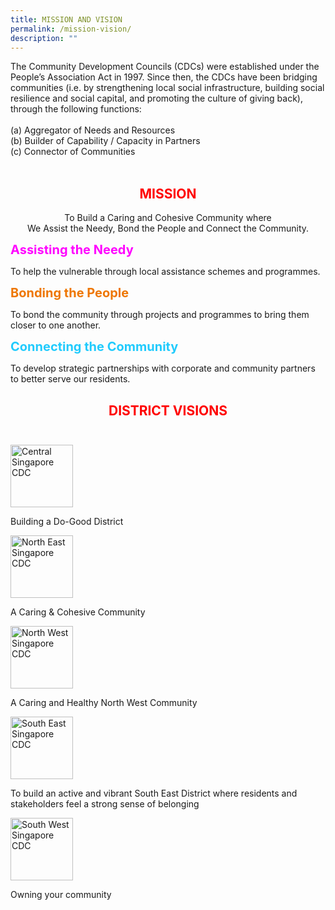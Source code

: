 ```yaml
---
title: MISSION AND VISION
permalink: /mission-vision/
description: ""
---
```

<div class="col-sm-12 top_bottom_spacing thin_font wow fadeIn animated" data-wow-duration="1000ms" data-wow-delay="700ms" style="visibility: visible; animation-duration: 1000ms; animation-delay: 700ms; animation-name: fadeIn;"><div>The Community Development Councils (CDCs) were established under the People’s Association Act in 1997. Since then, the CDCs have been bridging communities (i.e. by strengthening local social infrastructure, building social resilience and social capital, and promoting the culture of giving back), through the following functions:</div><div><br></div><div>(a) Aggregator of Needs and Resources&nbsp;</div><div>(b) Builder of Capability / Capacity in Partners&nbsp;</div><div>(c) Connector of Communities&nbsp;</div><div><br></div><h2 style="text-align:center;text-transform:uppercase;color:red;"><span style="background-color:transparent;font-family:inherit;font-size:var(--font-size-h2);white-space:inherit;word-spacing:normal;caret-color:auto;">Mission</span><br></h2><p style="text-align:center;">To Build a Caring and Cohesive Community where<br>We Assist the Needy, Bond the People and Connect the Community. </p><div class="container"><div class="col_mission"><p style="color:magenta;"><strong><span style="font-size:20px;">Assisting the Needy</span></strong></p><p>To help the vulnerable through local assistance schemes and programmes.</p></div><div class="col_mission"><p style="color:#EE7600;"><strong><span style="font-size:20px;">Bonding the People</span></strong></p><p>To bond the community through projects and programmes to bring them closer to one another.</p></div><div class="col_mission" style="border-right:0px;"><p style="color:#21CBFD;"><strong><span style="font-size:20px;">Connecting the Community</span></strong></p><p>To develop strategic partnerships with corporate and community partners to better serve our residents.</p></div></div><div><h2 style="text-align:center;text-transform:uppercase;color:red;">District Visions <br><br></h2><div class="container_vision"><div class="col_vision_img"><img src="https://ap-southeast-1-02840027-view.menlosecurity.com/c/0/i/aHR0cHM6Ly93d3cuY2RjLmdvdi5zZy9pbWFnZXMvZGVmYXVsdC1zb3VyY2UvY2RjLWltYWdlcy9ob21lL2xvZ29zL2NzX2NkYy5wbmc_c2Z2cnNuPTJhMjRkODk5XzEw?k=RkRKjBh6vFIbCaCt8TN8NGoEKE8nq2O8ZMBK8EZGkcI~" alt="Central Singapore CDC" width="100px" height="100px"></div><div class="col_vision_desc"><p>Building a Do-Good District</p></div><div class="col_vision_img"><img src="https://ap-southeast-1-02840027-view.menlosecurity.com/c/0/i/aHR0cHM6Ly93d3cuY2RjLmdvdi5zZy9pbWFnZXMvZGVmYXVsdC1zb3VyY2UvY2RjLWltYWdlcy9ob21lL2xvZ29zL2ltZ19ub3J0aF9lYXN0X2NkYy5wbmc_c2Z2cnNuPWRkNjg4YmFlXzEy?k=n1TUM1TpNeilpWb9tvuBJURyUhjinIKSoQ0k6GBNVN8~" alt="North East Singapore CDC" width="100px" height="100px"></div><div class="col_vision_desc"><p>A Caring &amp; Cohesive Community</p></div><div class="col_vision_img"><img src="https://ap-southeast-1-02840027-view.menlosecurity.com/c/0/i/aHR0cHM6Ly93d3cuY2RjLmdvdi5zZy9pbWFnZXMvZGVmYXVsdC1zb3VyY2UvY2RjLWltYWdlcy9ob21lL2xvZ29zL2ltZ19ub3J0aF93ZXN0X2NkYy5wbmc_c2Z2cnNuPWE2NzIyNWMxXzEy?k=k0xfT-bUJMI43fIMHfAUplLoWUxsZrR1SoNMcnAVTVU~" alt="North West Singapore CDC" width="100px" height="100px"></div><div class="col_vision_desc"><p>A Caring and Healthy North West Community</p></div><div class="col_vision_img"><img src="https://ap-southeast-1-02840027-view.menlosecurity.com/c/0/i/aHR0cHM6Ly93d3cuY2RjLmdvdi5zZy9pbWFnZXMvZGVmYXVsdC1zb3VyY2UvY2RjLWltYWdlcy9ob21lL2xvZ29zL2ltZ19zb3V0aF9lYXN0X2NkYy5wbmc_c2Z2cnNuPWVkMTgwZTFmXzEy?k=Nx7avOODUeZvByWmr687Ffv8bOA_yEMVPcPUhT5dgAM~" alt="South East Singapore CDC" width="100px" height="100px"></div><div class="col_vision_desc"><p>To build an active and vibrant South East District where residents and stakeholders feel a strong sense of belonging</p></div><div class="col_vision_img"><img src="https://ap-southeast-1-02840027-view.menlosecurity.com/c/0/i/aHR0cHM6Ly93d3cuY2RjLmdvdi5zZy9pbWFnZXMvZGVmYXVsdC1zb3VyY2UvY2RjLWltYWdlcy9ob21lL2xvZ29zL3N3Y2RjbGFuZHNjYXBlbG9nby1yZ2IucG5nP3NmdnJzbj1mMjVlMTAzNF8xMA~~?k=HGg8zYCcLyddoP-q_6aZ9zT5AN-hnOoLbXipm-htu6g~" alt="South West Singapore CDC" width="100px" height="100px"></div><div class="col_vision_desc"><p>Owning your community</p></div></div></div></div>